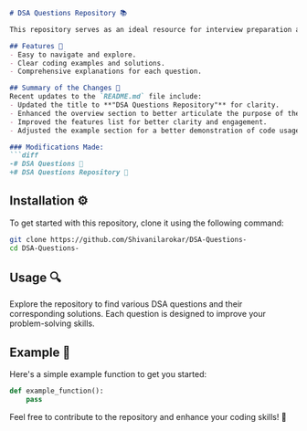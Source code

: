 ```markdown
# DSA Questions Repository 📚

This repository serves as an ideal resource for interview preparation and skill enhancement in Data Structures and Algorithms (DSA). 

## Features 🚀
- Easy to navigate and explore.
- Clear coding examples and solutions.
- Comprehensive explanations for each question.

## Summary of the Changes 📝
Recent updates to the `README.md` file include:
- Updated the title to **"DSA Questions Repository"** for clarity.
- Enhanced the overview section to better articulate the purpose of the repository.
- Improved the features list for better clarity and engagement.
- Adjusted the example section for a better demonstration of code usage.

### Modifications Made:
```diff
-# DSA Questions 📖
+# DSA Questions Repository 📖
```

## Installation ⚙️
To get started with this repository, clone it using the following command:
```bash
git clone https://github.com/Shivanilarokar/DSA-Questions-
cd DSA-Questions-
```

## Usage 🔍
Explore the repository to find various DSA questions and their corresponding solutions. Each question is designed to improve your problem-solving skills.

## Example 🤖
Here's a simple example function to get you started:
```python
def example_function():
    pass
```

Feel free to contribute to the repository and enhance your coding skills! 🚀
```